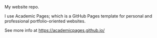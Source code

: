 My website repo.

I use Academic Pages; which is a GitHub Pages template for personal and professional portfolio-oriented websites.

See more info at https://academicpages.github.io/
